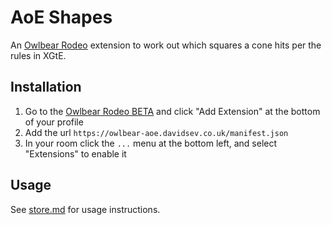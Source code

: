 # AoE Shapes

An [Owlbear Rodeo](https://www.owlbear.app/) extension to work out which squares a cone hits per the rules in XGtE.

## Installation

1. Go to the [Owlbear Rodeo BETA](https://www.owlbear.app/) and click "Add Extension" at the bottom of your profile
2. Add the url `https://owlbear-aoe.davidsev.co.uk/manifest.json`
3. In your room click the `...` menu at the bottom left, and select "Extensions" to enable it

## Usage

See [store.md](static/store.md) for usage instructions.

